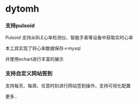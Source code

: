 # dytomh

### 支持pulsoid

Pulsoid 支持从BLE心率检测仪、智能手表等设备中获取实时心率

本工具实现了将心率数据保存☞mysql

并使用echart进行丰富的展示

### 支持自定义网站签到

支持每天、每周、任意时刻进行网站签到操作，支持可视化配置

更多..

